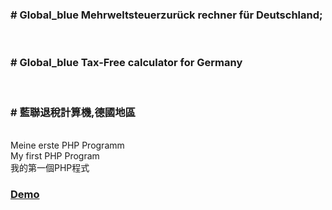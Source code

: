 <cetner><h3># Global_blue Mehrweltsteuerzurück rechner für Deutschland;</h3><br />
<h3># Global_blue Tax-Free calculator for Germany</h3><br />
<h3># 藍聯退稅計算機,德國地區</h3><br />
Meine erste PHP Programm<br />
My first PHP Program<br />
我的第一個PHP程式<br /></cetner>
<h3><a href=="http://tax-free-global.esy.es">Demo</a></h3>
